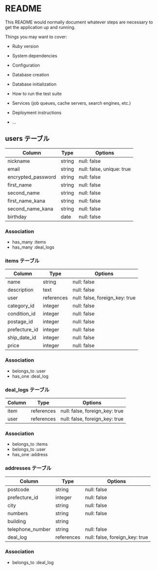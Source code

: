 # README

This README would normally document whatever steps are necessary to get the
application up and running.

Things you may want to cover:

* Ruby version

* System dependencies

* Configuration

* Database creation

* Database initialization

* How to run the test suite

* Services (job queues, cache servers, search engines, etc.)

* Deployment instructions

* ...

## users テーブル

| Column             | Type    | Options                    |
| ------------------ | -------- | -------------------------- |
| nickname           | string   | null: false               |
| email              | string   | null: false, unique: true |
| encrypted_password | string   | null: false               |
| first_name         | string   | null: false               |
| second_name        | string   | null: false               |
| first_name_kana    | string   | null: false               |
| second_name_kana   | string   | null: false               |
| birthday           | date     | null: false               |

### Association

- has_many :items
- has_many :deal_logs



### items テーブル

| Column               | Type       | Options                        |
| -------------------- | ---------- | ------------------------------ |
| name                 | string     | null: false                    |
| description          | text       | null: false                    |
| user                 | references | null: false, foreign_key: true |
| category_id          | integer    | null: false                    |
| condition_id         | integer    | null: false                    |
| postage_id           | integer    | null: false                    |
| prefecture_id        | integer    | null: false                    |
| ship_date_id         | integer    | null: false                    |
| price                | integer    | null: false                    |


### Association

- belongs_to :user
- has_one :deal_log


### deal_logs テーブル

| Column  | Type       | Options                        |
| ------- | ---------- | ------------------------------ |
| item    | references | null: false, foreign_key: true |
| user    | references | null: false, foreign_key: true |

### Association

- belongs_to :items
- belongs_to :user
- has_one :address


### addresses テーブル

| Column           | Type       | Options                        |
| ---------------- | ---------- | ------------------------------ |
| postcode         | string     | null: false                    |
| prefecture_id    | integer    | null: false                    |
| city             | string     | null: false                    |
| numbers          | string     | null: false                    |
| building         | string     |                                |
| telephone_number | string     | null: false                    |
| deal_log         | references | null: false, foreign_key: true |


### Association

- belongs_to :deal_log